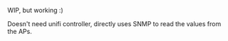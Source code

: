 WIP, but working :)  
  
Doesn't need unifi controller, directly uses SNMP to read the values from the APs.
